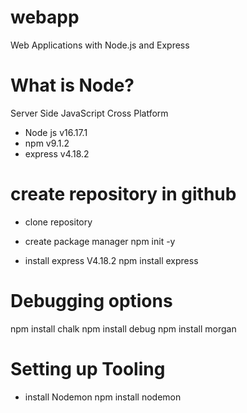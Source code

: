 # webapp
Web Applications with Node.js and Express

# What is Node?
Server Side JavaScript
Cross Platform

- Node js v16.17.1
- npm v9.1.2
- express v4.18.2


# create repository in github
- clone repository
- create package manager
npm init -y

- install express V4.18.2
npm install express

# Debugging options
npm install chalk
npm install debug
npm install morgan

# Setting up Tooling
- install Nodemon
npm install nodemon

